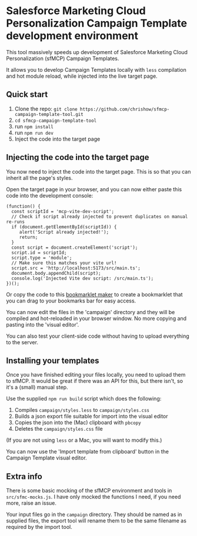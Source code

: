 # Salesforce Marketing Cloud Personalization Campaign Template development environment


This tool massively speeds up development of Salesforce Marketing Cloud Personalization (sfMCP) Campaign Templates.

It allows you to develop Campaign Templates locally with `less` compilation and hot module reload, while injected into the live target page.

## Quick start

1. Clone the repo: `git clone https://github.com/chrishow/sfmcp-campaign-template-tool.git`
2. `cd sfmcp-campaign-template-tool`
3. run `npm install`
4. run `npm run dev`
5. Inject the code into the target page

## Injecting the code into the target page

You now need to inject the code into the target page. This is so that you can inherit all the page's styles. 

Open the target page in your browser, and you can now either paste this code into the development console:
```
(function() {
  const scriptId = 'mcp-vite-dev-script';
  // Check if script already injected to prevent duplicates on manual re-runs
  if (document.getElementById(scriptId)) {
     alert('Script already injected!');
     return;
  }
  const script = document.createElement('script');
  script.id = scriptId;
  script.type = 'module';
  // Make sure this matches your vite url!
  script.src = 'http://localhost:5173/src/main.ts'; 
  document.body.appendChild(script);
  console.log('Injected Vite dev script: /src/main.ts');
})();
```

Or copy the code to this <a target='_blank' href='https://caiorss.github.io/bookmarklet-maker/'>bookmarklet maker</a> to create a bookmarklet that you can drag to your bookmarks bar for easy access. 

You can now edit the files in the 'campaign' directory and they will be compiled and hot-reloaded in your browser window. No more copying and pasting into the 'visual editor'. 

You can also test your client-side code without having to upload everything to the server. 

## Installing your templates
Once you have finished editing your files locally, you need to upload them to sfMCP. It would be great if there was an API for this, but there isn't, so it's a (small) manual step. 

Use the supplied `npm run build` script which does the following:

1. Compiles `campaign/styles.less` to `campaign/styles.css`
2. Builds a json export file suitable for import into the visual editor
3. Copies the json into the (Mac) clipboard with `pbcopy`
3. Deletes the `campaign/styles.css` file

(If you are not using `less` or a Mac, you will want to modify this.)

You can now use the 'Import template from clipboard' button in the Campaign Template visual editor. 

## Extra info
There is some basic mocking of the sfMCP environment and tools in `src/sfmc-mocks.js`. I have only mocked the functions I need, if you need more, raise an issue. 

Your input files go in the `campaign` directory. They should be named as in supplied files, the export tool will rename them to be the same filename as required by the import tool. 
